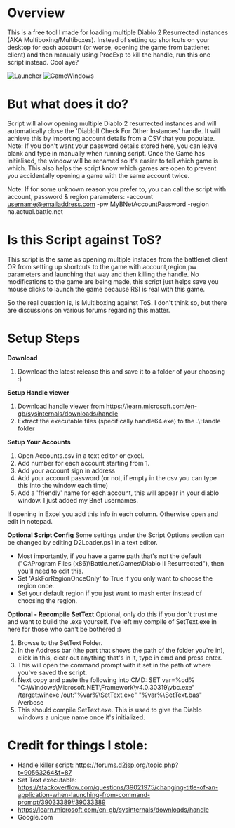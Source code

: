 # Overview  #
This is a free tool I made for loading multiple Diablo 2 Resurrected instances (AKA Multiboxing/Multiboxes). 
Instead of setting up shortcuts on your desktop for each account (or worse, opening the game from battlenet client) and then manually using ProcExp to kill the handle, run this one script instead.
Cool aye?

![Launcher](https://user-images.githubusercontent.com/63577525/233829526-2b28f2b9-761b-4d95-af0f-6561bda8ddf3.png)
![GameWindows](https://user-images.githubusercontent.com/63577525/233829532-f81afad2-4806-4d6a-bb9e-817c25758346.png)

# But what does it do? #
Script will allow opening multiple Diablo 2 resurrected instances and will automatically close the 'DiabloII Check For Other Instances' handle.
It will achieve this by importing account details from a CSV that you populate.
	Note: If you don't want your password details stored here, you can leave blank and type in manually when running script.
Once the Game has initialised, the window will be renamed so it's easier to tell which game is which.
This also helps the script know which games are open to prevent you accidentally opening a game with the same account twice.

Note: If for some unknown reason you prefer to, you can call the script with account, password & region parameters: -account username@emailaddress.com -pw MyBNetAccountPassword -region na.actual.battle.net

# Is this Script against ToS? #
This script is the same as opening multiple instaces from the battlenet client OR from setting up shortcuts to the game with account,region,pw parameters and launching that way and then killing the handle.
No modifications to the game are being made, this script just helps save you mouse clicks to launch the game because RSI is real with this game.

So the real question is, is Multiboxing against ToS. I don't think so, but there are discussions on various forums regarding this matter.

# Setup Steps #
**Download**
1. Download the latest release this and save it to a folder of your choosing :)

**Setup Handle viewer**
1. Download handle viewer from https://learn.microsoft.com/en-gb/sysinternals/downloads/handle
2. Extract the executable files (specifically handle64.exe) to the .\Handle folder

**Setup Your Accounts**
1. Open Accounts.csv in a text editor or excel.
2. Add number for each account starting from 1.
3. Add your account sign in address
4. Add your account password (or not, if empty in the csv you can type this into the window each time)
5. Add a 'friendly' name for each account, this will appear in your diablo window. I just added my Bnet usernames.

If opening in Excel you add this info in each column. Otherwise open and edit in notepad.

**Optional Script Config**
Some settings under the Script Options section can be changed by editing D2Loader.ps1 in a text editor.
- Most importantly, if you have a game path that's not the default ("C:\Program Files (x86)\Battle.net\Games\Diablo II Resurrected"), then you'll need to edit this.
- Set 'AskForRegionOnceOnly' to True if you only want to choose the region once.
- Set your default region if you just want to mash enter instead of choosing the region.

**Optional - Recompile SetText**
Optional, only do this if you don't trust me and want to build the .exe yourself. I've left my compile of SetText.exe in here for those who can't be bothered :)

1. Browse to the SetText Folder.
2. In the Address bar (the part that shows the path of the folder you're in), click in this, clear out anything that's in it, type in cmd and press enter.
3. This will open the command prompt with it set in the path of where you've saved the script.
4. Next copy and paste the following into CMD:
	SET var=%cd%
	"C:\Windows\Microsoft.NET\Framework\v4.0.30319\vbc.exe" /target:winexe /out:"%var%\SetText.exe" "%var%\SetText.bas" /verbose
5. This should compile SetText.exe. This is used to give the Diablo windows a unique name once it's initialized.


# Credit for things I stole: #
- Handle killer script: https://forums.d2jsp.org/topic.php?t=90563264&f=87
- Set Text executable: https://stackoverflow.com/questions/39021975/changing-title-of-an-application-when-launching-from-command-prompt/39033389#39033389
- https://learn.microsoft.com/en-gb/sysinternals/downloads/handle
- Google.com
